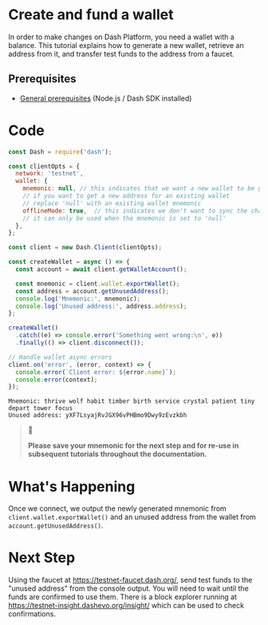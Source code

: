 # Create and fund a wallet

In order to make changes on Dash Platform, you need a wallet with a balance. This tutorial explains how to generate a new wallet, retrieve an address from it, and transfer test funds to the address from a faucet.

## Prerequisites

- [General prerequisites](../tutorials/introduction.md#prerequisites) (Node.js / Dash SDK installed)

# Code

```javascript
const Dash = require('dash');

const clientOpts = {
  network: 'testnet',
  wallet: {
    mnemonic: null, // this indicates that we want a new wallet to be generated
    // if you want to get a new address for an existing wallet
    // replace 'null' with an existing wallet mnemonic
    offlineMode: true,  // this indicates we don't want to sync the chain
    // it can only be used when the mnemonic is set to 'null'
  },
};

const client = new Dash.Client(clientOpts);

const createWallet = async () => {
  const account = await client.getWalletAccount();

  const mnemonic = client.wallet.exportWallet();
  const address = account.getUnusedAddress();
  console.log('Mnemonic:', mnemonic);
  console.log('Unused address:', address.address);
};

createWallet()
  .catch((e) => console.error('Something went wrong:\n', e))
  .finally(() => client.disconnect());

// Handle wallet async errors
client.on('error', (error, context) => {
  console.error(`Client error: ${error.name}`);
  console.error(context);
});
```

```text
Mnemonic: thrive wolf habit timber birth service crystal patient tiny depart tower focus
Unused address: yXF7LsyajRvJGX96vPHBmo9Dwy9zEvzkbh
```

> 🚧
>
> **Please save your mnemonic for the next step and for re-use in subsequent tutorials throughout the documentation.**

# What's Happening

Once we connect, we output the newly generated mnemonic from `client.wallet.exportWallet()` and an unused address from the wallet from `account.getUnusedAddress()`.

# Next Step

Using the faucet at https://testnet-faucet.dash.org/, send test funds to the "unused address" from the console output. You will need to wait until the funds are confirmed to use them. There is a block explorer running at https://testnet-insight.dashevo.org/insight/ which can be used to check confirmations.
